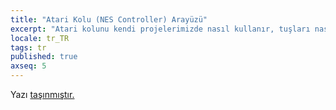```yaml
---
title: "Atari Kolu (NES Controller) Arayüzü"
excerpt: "Atari kolunu kendi projelerimizde nasıl kullanır, tuşları nasıl okuruz?"
locale: tr_TR
tags: tr
published: true
axseq: 5
---
```


<!-- markdownlint-capture -->
<!-- markdownlint-disable -->
<script type="text/javascript">
    window.location.href = "https://ayazar.dev/blog/11/atari-kolu-nes-controller.html";
</script>
<!-- markdownlint-restore -->

Yazı [taşınmıştır.](https://ayazar.dev/blog/11/atari-kolu-nes-controller.html)
